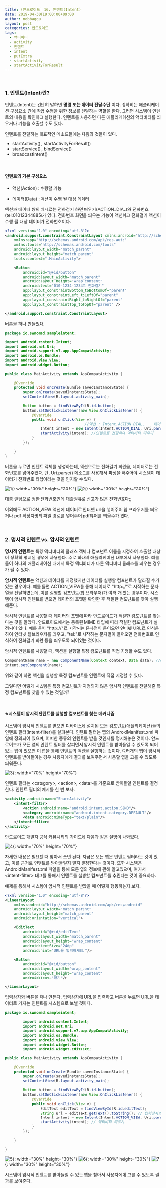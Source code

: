```yaml
---
title: (안드로이드) 16. 인텐트(Intent)
date: 2019-04-30T19:00:00+09:00
author: nobbaggu
layout: post
categories: 안드로이드
tags:
  - 액티비티
  - activity
  - 인텐트
  - intent
  - putExtra
  - startActivity
  - startActivityForResult
---
```


&nbsp;
### 1. 인텐트(Intent)란?

인텐트(Intent)는 간단히 말하면 **명령 또는 데이터 전달수단** 이다. 정확히는 애플리케이션 구성요소 간에 작업 수행을 위한 정보를 전달하는 역할을 한다. 그러면 시스템이 인텐트의 내용을 확인하고 실행한다. 인텐트를 사용하면 다른 애플리케이션의 액티비티를 띄우거나 기능을 호출할 수도 있다.

인텐트를 전달하는 대표적인 메소드들에는 다음의 것들이 있다.


* startActivity() , startActivityForResult()
* startService() , bindService()
* broadcastIntent()

&nbsp;
#### 인텐트의 기본 구성요소

* 액션(Action) : 수행할 기능

* 데이터(Data) : 액션이 수행 될 대상 데이터

액션과 데이터 쌍의 예시로는 전화걸기 화면 띄우기(ACTION_DIAL)와 전화번호(tel:01012344885)가 있다. 전화번호 화면을 띄우는 기능이 액션이고 전화걸기 액션이 수행 될 대상 데이터가 전화번호이다.

~~~ xml
<?xml version="1.0" encoding="utf-8"?>
<android.support.constraint.ConstraintLayout xmlns:android="http://schemas.android.com/apk/res/android"
    xmlns:app="http://schemas.android.com/apk/res-auto"
    xmlns:tools="http://schemas.android.com/tools"
    android:layout_width="match_parent"
    android:layout_height="match_parent"
    tools:context=".MainActivity">

    <Button
        android:id="@+id/button"
        android:layout_width="match_parent"
        android:layout_height="wrap_content"
        android:text="010-1234-1234로 전화걸기"
        app:layout_constraintBottom_toBottomOf="parent"
        app:layout_constraintLeft_toLeftOf="parent"
        app:layout_constraintRight_toRightOf="parent"
        app:layout_constraintTop_toTopOf="parent" />

</android.support.constraint.ConstraintLayout>
~~~

버튼을 하나 만들었다.

~~~ java
package io.swnomad.sampleintent;

import android.content.Intent;
import android.net.Uri;
import android.support.v7.app.AppCompatActivity;
import android.os.Bundle;
import android.view.View;
import android.widget.Button;

public class MainActivity extends AppCompatActivity {

    @Override
    protected void onCreate(Bundle savedInstanceState) {
        super.onCreate(savedInstanceState);
        setContentView(R.layout.activity_main);

        Button button = findViewById(R.id.button);
        button.setOnClickListener(new View.OnClickListener() {
            @Override
            public void onClick(View v) {
                                    //액션 : Intent.ACTION_DIAL,    데이터 : tel:01012341234
                Intent intent = new Intent(Intent.ACTION_DIAL, Uri.parse("tel:01012341234"));
                startActivity(intent); //인텐트를 전달하여 액티비티 띄우기
            }
        });

    }
}
~~~

버튼을 누르면 인텐트 객체를 생성하는데, 액션으로는 전화걸기 화면을, 데이터로는 전화번호를 넣어주었다. 단, Uri.parse() 메소드를 사용해서 파싱을 해주어야 시스템이 데이터가 전화번호 타입이라는 것을 인지할 수 있다.

![1](/images/android/16/1.jpg){: width="30%" height="30%"}
![2](/images/android/16/2.jpg){: width="30%" height="30%"}

대충 랜덤으로 정한 전화번호인데 대출권유로 신고가 많은 전화번호다;;

이외에도 ACTION_VIEW 액션에 데이터로 인터넷 url을 넣어주어 웹 프라우저를 띄우거나 pdf 확장자명의 파일 경로를 넣어주어 pdf뷰어를 띄울수가 있다.

&nbsp;
### 2. 명시적 인텐트 vs. 암시적 인텐트

**명시적 인텐트**는 특정 액티비티의 클래스 객체나 컴포넌트 이름을 지정하여 호출할 대상이 정확히 명시된 경우에 사용한다. 주로 하나의 애플리케이션 내부에서 사용한다. 예를 들어 하나의 애플리케이션 내에서 특정 액티비티가 다른 액티비티 클래스를 띄우는 경우가 될 수 있다.

**암시적 인텐트**는 액션과 데이터를 지정했지만 데이터를 실행할 컴포넌트가 달라질 수가 있는 경우이다. 예를 들면 ACTION_VIEW를 통해 데이터로 "http://"로 시작하는 문자열을 전달하였는데, 이를 실행할 컴포넌트(웹 브라우저)가 여러 개 있는 경우이다. 시스템이 암시적 인텐트를 받으면 데이터의 포맷을 확인한 후 적절한 컴포넌트를 찾아 실행해준다.

암시적 인텐트를 사용할 때 데이터의 포맷에 따라 안드로이드가 적절한 컴포넌트를 찾는다는 것을 알았다. 안드로이드에서는 등록된 MIME 타입에 따라 적절한 컴포넌트가 설정되어 있다. 예를 들어 "http://"로 시작되는 문자열이 들어오면 인터넷 URL로 인식을 하여 인터넷 웹브라우저를 띄우고, "tel:"로 시작하는 문자열이 들어오면 전화번호로 인식하여 전화걸기 화면 등을 띄우도록 되어있는 것이다.

암시적 인텐트를 사용할 때, 액션을 실행할 특정 컴포넌트를 직접 지정할 수도 있다.

~~~ java
ComponentName name = new ComponentName(Context context, Data data); //context라는 컴포넌트를 사용하여 data를 실행       
intent.setComponent(name);
~~~

위와 같이 하면 액션을 실행할 특정 컴포넌트를 인텐트에 직접 지정할 수 있다.

그렇다면 어떻게 시스템은 특정 컴포넌트가 지정되지 않은 암시적 인텐트를 전달해줄 특정 컴포넌트를 찾을 수 있는 것일까?

&nbsp;
#### ※시스템이 암시적 인텐트를 실행할 컴포넌트를 찾는 메커니즘

시스템이 암시적 인텐트를 받으면 디바이스에 설치된 모든 컴포넌트(애플리케이션)들의 인텐트 필터(intent-filter)를 살펴본다. 인텐트 필터는 앱의 AndroidManifest.xml 파일에 정의되어 있으며, 어떠한 종류의 인텐트를 받을 것인지를 명시해놓은 것이다. 안드로이드가 모든 앱의 인텐트 필터를 살피면서 암시적 인텐트를 받아들일 수 있도록 되어있는 앱이 있으면 이 앱을 통해 인텐트의 액션을 실행하는 것이다. 여러개의 앱이 암시적 인텐트를 받아들이는 경우 사용자에게 결과를 보여주면서 사용할 앱을 고를 수 있도록 띄워준다.

![3](/images/android/16/3.png){: width="70%" height="70%"}

인텐트 필터는 \<category\>, \<action\>, \<data\>를 기준으로 받아들일 인텐트를 결정한다. 인텐트 필터의 예시를 한 번 보자.

~~~ xml
<activity android:name="ShareActivity">
    <intent-filter>
        <action android:name="android.intent.action.SEND"/>
        <category android:name="android.intent.category.DEFAULT"/>
        <data android:mimeType="text/plain"/>
    </intent-filter>
</activity>
~~~

안드로이드 개발자 공식 커뮤니티의 가이드에 다음과 같은 설명이 나와있다.

![4](/images/android/16/4.png){: width="70%" height="70%"}

자세한 내용은 필요할 때 찾아서 쓰면 된다. 지금은 모든 앱은 인텐트 필터라는 것이 있고, 이를 근거로 인텐트를 받아들일지 말지 결정한다는 것이다. 또한 시스템은 AndroidManifest.xml 파일을 통해 모든 앱의 정보에 관해 알고있으며, 여기서 \<intent-filter\> 태그를 통해서 인텐트를 실행할 컴포넌트를 추린다는 것이 중요하다.

예제를 통해서 시스템이 암시적 인텐트를 받았을 때 어떻게 행동하는지 보자.

~~~ xml
<?xml version="1.0" encoding="utf-8"?>
<LinearLayout
    xmlns:android="http://schemas.android.com/apk/res/android"
    android:layout_width="match_parent"
    android:layout_height="match_parent"
    android:orientation="vertical">

    <EditText
        android:id="@+id/editText"
        android:layout_width="match_parent"
        android:layout_height="wrap_content"
        android:textSize="24dp"
        android:hint="URL을 입력하세요."/>

    <Button
        android:id="@+id/button"
        android:layout_width="wrap_content"
        android:layout_height="wrap_content"
        android:text="열기"/>

</LinearLayout>
~~~

입력상자와 버튼을 하나 만든다. 입력상자에 URL을 입력하고 버튼을 누르면 URL을 데이터로 가지는 인텐트를 시스템으로 보낼 것이다.

~~~ java
package io.swnomad.sampleintent;

        import android.content.Intent;
        import android.net.Uri;
        import android.support.v7.app.AppCompatActivity;
        import android.os.Bundle;
        import android.view.View;
        import android.widget.Button;
        import android.widget.EditText;

public class MainActivity extends AppCompatActivity {

    @Override
    protected void onCreate(Bundle savedInstanceState) {
        super.onCreate(savedInstanceState);
        setContentView(R.layout.activity_main);

        Button button = findViewById(R.id.button);
        button.setOnClickListener(new View.OnClickListener() {
            @Override
            public void onClick(View v) {
                EditText editText = findViewById(R.id.editText);
                String url = editText.getText().toString(); // 입력상자의 url 읽어와서 문자열로 만들기
                Intent intent = new Intent(Intent.ACTION_VIEW, Uri.parse(url)); // 액션: ACTION_VIEW,  데이터: url
                startActivity(intent); // 액티비티 띄우기
            }
        });

    }

}
~~~

![5](/images/android/16/5.jpg){: width="30%" height="30%"}
![6](/images/android/16/6.jpg){: width="30%" height="30%"}
![7](/images/android/16/7.jpg){: width="30%" height="30%"}

시스템이 암시적 인텐트를 받아들일 수 있는 앱을 찾아서 사용자에게 고를 수 있도록 결과를 보여준다.